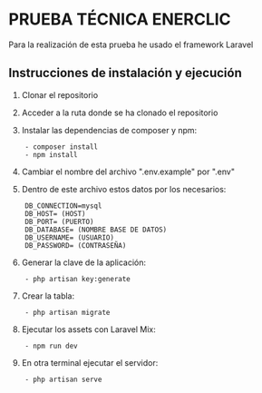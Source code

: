 # PRUEBA TÉCNICA ENERCLIC

Para la realización de esta prueba he usado el framework Laravel

## Instrucciones de instalación y ejecución

1. Clonar el repositorio

2. Acceder a la ruta donde se ha clonado el repositorio

3. Instalar las dependencias de composer y npm:
```
    - composer install
    - npm install
```

4. Cambiar el nombre del archivo ".env.example" por ".env"

5. Dentro de este archivo estos datos por los necesarios:
```
    DB_CONNECTION=mysql
    DB_HOST= (HOST)
    DB_PORT= (PUERTO)
    DB_DATABASE= (NOMBRE BASE DE DATOS)
    DB_USERNAME= (USUARIO)
    DB_PASSWORD= (CONTRASEÑA)
```

6. Generar la clave de la aplicación:
```
    - php artisan key:generate
```

7. Crear la tabla:
```
    - php artisan migrate
```

8. Ejecutar los assets con Laravel Mix:
```
    - npm run dev
```

9. En otra terminal ejecutar el servidor:
```
    - php artisan serve
```

